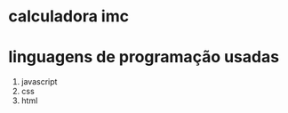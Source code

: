 
<h1 align="justify"> calculadora imc</h1>

# linguagens de programação usadas 
1. javascript
2. css
3. html
